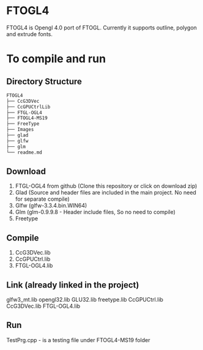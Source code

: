 # FTOGL4
FTOGL4 is Opengl 4.0 port of FTOGL. Currently it supports outline, polygon and extrude fonts. 

# To compile and run 

## Directory Structure
```bash
FTOGL4
├── CcG3DVec
├── CcGPUCtrlLib
├── FTGL-OGL4
├── FTOGL4-MS19
├── FreeType
├── Images
├── glad
├── glfw
├── glm
└── readme.md
```

## Download
1. FTGL-OGL4 from github (Clone this repository or click on download zip)
2. Glad (Source and header files are included in the main project. No need for separate compile)
3. Glfw (glfw-3.3.4.bin.WIN64)
4. Glm (glm-0.9.9.8 - Header include files, So no need to compile)
5. Freetype

## Compile
1. CcG3DVec.lib
2. CcGPUCtrl.lib
3. FTGL-OGL4.lib

## Link (already linked in the project)
glfw3_mt.lib
opengl32.lib
GLU32.lib
freetype.lib
CcGPUCtrl.lib
CcG3DVec.lib
FTGL-OGL4.lib

## Run 
TestPrg.cpp - is a testing file under FTOGL4-MS19 folder 
